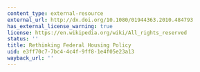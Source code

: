 ```yaml
---
content_type: external-resource
external_url: http://dx.doi.org/10.1080/01944363.2010.484793
has_external_license_warning: true
license: https://en.wikipedia.org/wiki/All_rights_reserved
status: ''
title: Rethinking Federal Housing Policy
uid: e3ff70c7-7bc4-4c4f-9ff8-1e4f05e23a13
wayback_url: ''
---
```

